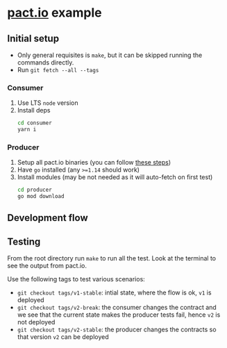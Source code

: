 # [pact.io](https://pact.io) example

## Initial setup

- Only general requisites is `make`, but it can be skipped running
the commands directly.
- Run `git fetch --all --tags`

### Consumer

1. Use LTS `node` version
2. Install deps
    ```bash
    cd consumer
    yarn i
    ```

### Producer

1. Setup all pact.io binaries (you can follow [these steps](https://github.com/pact-foundation/pact-go#installation))
2. Have `go` installed (any `>=1.14` should work)
3. Install modules (may be not needed as it will auto-fetch on first test)
    ```bash
    cd producer
    go mod download
    ```

## Development flow


## Testing

From the root directory run `make` to run all the test. Look at the terminal to
see the output from pact.io.

Use the following tags to test various scenarios:
- `git checkout tags/v1-stable`: intial state, where the flow is ok, `v1` is deployed
- `git checkout tags/v2-break`: the consumer changes the contract and we see that the current state makes the producer tests fail, hence `v2` is not deployed
- `git checkout tags/v2-stable`: the producer changes the contracts so that version `v2` can be deployed
